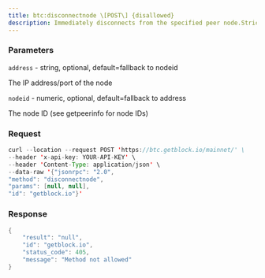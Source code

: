 ```yaml
---
title: btc:disconnectnode \[POST\] {disallowed}
description: Immediately disconnects from the specified peer node.Strictly one out of ‘address’ and ‘nodeid’ can be provided to identifythe node.To disconnect by nodeid, either set ‘address’ to the empty string, orcall using the named ‘nodeid’ argument only.
---
```


### Parameters


`address` - string, optional, default=fallback to nodeid

The IP address/port of the node

`nodeid` - numeric, optional, default=fallback to address

The node ID (see getpeerinfo for node IDs)

### Request

``` java
curl --location --request POST 'https://btc.getblock.io/mainnet/' \
--header 'x-api-key: YOUR-API-KEY' \
--header 'Content-Type: application/json' \
--data-raw '{"jsonrpc": "2.0",
"method": "disconnectnode",
"params": [null, null],
"id": "getblock.io"}'
```

###  Response

``` java
{
    "result": "null",
    "id": "getblock.io",
    "status_code": 405,
    "message": "Method not allowed"
}
```

